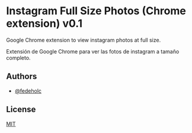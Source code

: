 # Instagram Full Size Photos (Chrome extension) v0.1

Google Chrome extension to view instagram photos at full size.

Extensión de Google Chrome para ver las fotos de instagram a tamaño completo.

## Authors

- [@fedeholc](https://www.github.com/octokatherine)

## License

[MIT](https://choosealicense.com/licenses/mit/)
